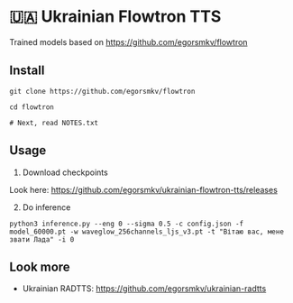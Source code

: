 # 🇺🇦 Ukrainian Flowtron TTS

Trained models based on https://github.com/egorsmkv/flowtron

## Install

```
git clone https://github.com/egorsmkv/flowtron

cd flowtron

# Next, read NOTES.txt
```

## Usage

1) Download checkpoints

Look here: https://github.com/egorsmkv/ukrainian-flowtron-tts/releases

2) Do inference

```
python3 inference.py --eng 0 --sigma 0.5 -c config.json -f model_60000.pt -w waveglow_256channels_ljs_v3.pt -t "Вітаю вас, мене звати Лада" -i 0
```

## Look more

- Ukrainian RADTTS: https://github.com/egorsmkv/ukrainian-radtts
